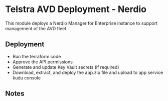 # Telstra AVD Deployment - Nerdio

This module deploys a Nerdio Manager for Enterprise instance to support management of the AVD fleet.

## Deployment
* Run the terraform code
* Approve the API permissions
* Generate and update Key Vault secrets (if required)
* Download, extract, and deploy the app.zip file and upload to app service kudu console
## Notes
